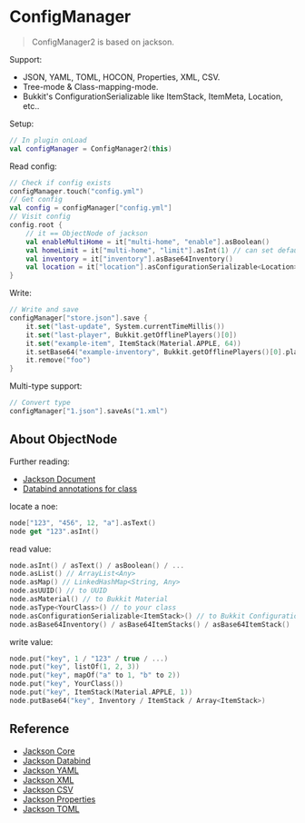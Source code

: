 # ConfigManager

> ConfigManager2 is based on jackson.

Support:

* JSON, YAML, TOML, HOCON, Properties, XML, CSV.
* Tree-mode & Class-mapping-mode.
* Bukkit's ConfigurationSerializable like ItemStack, ItemMeta, Location, etc..

Setup:

```kotlin
// In plugin onLoad
val configManager = ConfigManager2(this)
```

Read config:

```kotlin
// Check if config exists
configManager.touch("config.yml")
// Get config
val config = configManager["config.yml"]
// Visit config
config.root {
    // it == ObjectNode of jackson
    val enableMultiHome = it["multi-home", "enable"].asBoolean()
    val homeLimit = it["multi-home", "limit"].asInt(1) // can set default value
    val inventory = it["inventory"].asBase64Inventory()
    val location = it["location"].asConfigurationSerializable<Location>()
}
```

Write:

```kotlin
// Write and save
configManager["store.json"].save {
    it.set("last-update", System.currentTimeMillis())
    it.set("last-player", Bukkit.getOfflinePlayers()[0])
    it.set("example-item", ItemStack(Material.APPLE, 64))
    it.setBase64("example-inventory", Bukkit.getOfflinePlayers()[0].player!!.inventory)
    it.remove("foo")
}
```

Multi-type support:

```kotlin
// Convert type
configManager["1.json"].saveAs("1.xml")
```

## About ObjectNode

Further reading:

- [Jackson Document](https://github.com/FasterXML/jackson-docs)
- [Databind annotations for class](https://stackabuse.com/definitive-guide-to-jackson-objectmapper-serialize-and-deserialize-java-objects/)

locate a noe:

```kotlin
node["123", "456", 12, "a"].asText()
node get "123".asInt()
```

read value:

```kotlin
node.asInt() / asText() / asBoolean() / ...
node.asList() // ArrayList<Any>
node.asMap() // LinkedHashMap<String, Any>
node.asUUID() // to UUID
node.asMaterial() // to Bukkit Material
node.asType<YourClass>() // to your class
node.asConfigurationSerializable<ItemStack>() // to Bukkit ConfigurationSerializable
node.asBase64Inventory() / asBase64ItemStacks() / asBase64ItemStack()
```

write value:

```kotlin
node.put("key", 1 / "123" / true / ...)
node.put("key", listOf(1, 2, 3))
node.put("key", mapOf("a" to 1, "b" to 2))
node.put("key", YourClass())
node.put("key", ItemStack(Material.APPLE, 1))
node.putBase64("key", Inventory / ItemStack / Array<ItemStack>)
```

## Reference

- [Jackson Core](https://github.com/FasterXML/jackson-core)
- [Jackson Databind](https://github.com/FasterXML/jackson-databind)
- [Jackson YAML](https://github.com/FasterXML/jackson-dataformats-text/tree/master/yaml)
- [Jackson XML](https://github.com/FasterXML/jackson-dataformat-xml)
- [Jackson CSV](https://github.com/FasterXML/jackson-dataformats-text/tree/master/csv)
- [Jackson Properties](https://github.com/FasterXML/jackson-dataformats-text/tree/master/properties)
- [Jackson TOML](https://github.com/FasterXML/jackson-dataformats-text/tree/2.13/toml)
